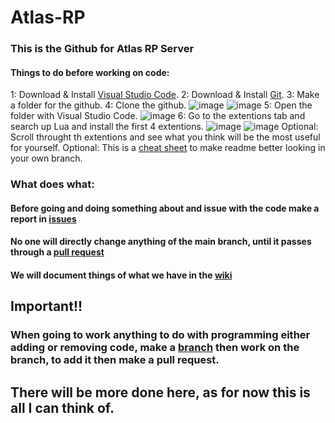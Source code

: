 # Atlas-RP
### This is the Github for Atlas RP Server

#### Things to do before working on code:

1: Download & Install [Visual Studio Code](https://code.visualstudio.com).
2: Download & Install [Git](https://gitforwindows.org).
3: Make a folder for the github.
4: Clone the github.
![image](https://github.com/yairme/Atlas-RP/assets/35409296/c01b6994-5915-4a24-bd09-854ade5119a0)
![image](https://github.com/yairme/Atlas-RP/assets/35409296/d8aa6772-0682-4e93-bf47-5100cd82d602)
5: Open the folder with Visual Studio Code.
![image](https://github.com/yairme/Atlas-RP/assets/35409296/00ed8f82-b135-4289-b0fa-e5a852b1ab18)
6: Go to the extentions tab and search up Lua and install the first 4 extentions.
![image](https://github.com/yairme/Atlas-RP/assets/35409296/04200611-20ea-4088-b2a9-cd2e2b9aebc5)
![image](https://github.com/yairme/Atlas-RP/assets/35409296/57c8f493-79f9-4df5-9d3a-bc0f59b2f2bc) 
Optional: Scroll throught th extentions and see what you think will be the most useful for yourself.
Optional: This is a [cheat sheet](https://github.com/adam-p/markdown-here/wiki/Markdown-Cheatsheet) to make readme better looking in your own branch.

### What does what:

#### Before going and doing something about and issue with the code make a report in [issues](https://github.com/yairme/Atlas-RP/issues)
#### No one will directly change anything of the main branch, until it passes through a [pull request](https://github.com/yairme/Atlas-RP/pulls)
#### We will document things of what we have in the [wiki](https://github.com/yairme/Atlas-RP/wiki)

## Important!!

### When going to work anything to do with programming either adding or removing code, make a [branch](https://github.com/yairme/Atlas-RP/branches) then work on the branch, to add it then make a pull request.

## There will be more done here, as for now this is all I can think of.
